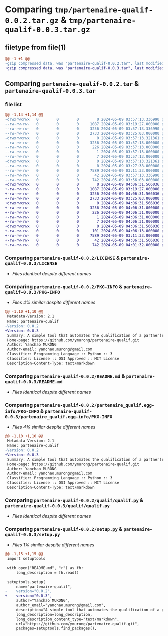 # Comparing `tmp/partenaire-qualif-0.0.2.tar.gz` & `tmp/partenaire-qualif-0.0.3.tar.gz`

## filetype from file(1)

```diff
@@ -1 +1 @@
-gzip compressed data, was "partenaire-qualif-0.0.2.tar", last modified: Thu May  9 03:57:13 2024, max compression
+gzip compressed data, was "partenaire-qualif-0.0.3.tar", last modified: Thu May  9 04:06:31 2024, max compression
```

## Comparing `partenaire-qualif-0.0.2.tar` & `partenaire-qualif-0.0.3.tar`

### file list

```diff
@@ -1,14 +1,14 @@
-drwxrwxrwx   0        0        0        0 2024-05-09 03:57:13.336990 partenaire-qualif-0.0.2/
--rw-rw-rw-   0        0        0     1087 2024-05-09 03:19:27.000000 partenaire-qualif-0.0.2/LICENSE
--rw-rw-rw-   0        0        0     3256 2024-05-09 03:57:13.336990 partenaire-qualif-0.0.2/PKG-INFO
--rw-rw-rw-   0        0        0     2733 2024-05-09 03:25:03.000000 partenaire-qualif-0.0.2/README.md
-drwxrwxrwx   0        0        0        0 2024-05-09 03:57:13.321361 partenaire-qualif-0.0.2/partenaire_qualif.egg-info/
--rw-rw-rw-   0        0        0     3256 2024-05-09 03:57:13.000000 partenaire-qualif-0.0.2/partenaire_qualif.egg-info/PKG-INFO
--rw-rw-rw-   0        0        0      226 2024-05-09 03:57:13.000000 partenaire-qualif-0.0.2/partenaire_qualif.egg-info/SOURCES.txt
--rw-rw-rw-   0        0        0        1 2024-05-09 03:57:13.000000 partenaire-qualif-0.0.2/partenaire_qualif.egg-info/dependency_links.txt
--rw-rw-rw-   0        0        0        7 2024-05-09 03:57:13.000000 partenaire-qualif-0.0.2/partenaire_qualif.egg-info/top_level.txt
-drwxrwxrwx   0        0        0        0 2024-05-09 03:57:13.321361 partenaire-qualif-0.0.2/qualif/
--rw-rw-rw-   0        0        0        0 2024-05-09 03:27:38.000000 partenaire-qualif-0.0.2/qualif/__init__.py
--rw-rw-rw-   0        0        0     7589 2024-05-09 03:11:33.000000 partenaire-qualif-0.0.2/qualif/qualif.py
--rw-rw-rw-   0        0        0       42 2024-05-09 03:57:13.336990 partenaire-qualif-0.0.2/setup.cfg
--rw-rw-rw-   0        0        0      742 2024-05-09 03:56:03.000000 partenaire-qualif-0.0.2/setup.py
+drwxrwxrwx   0        0        0        0 2024-05-09 04:06:31.566036 partenaire-qualif-0.0.3/
+-rw-rw-rw-   0        0        0     1087 2024-05-09 03:19:27.000000 partenaire-qualif-0.0.3/LICENSE
+-rw-rw-rw-   0        0        0     3256 2024-05-09 04:06:31.566036 partenaire-qualif-0.0.3/PKG-INFO
+-rw-rw-rw-   0        0        0     2733 2024-05-09 03:25:03.000000 partenaire-qualif-0.0.3/README.md
+drwxrwxrwx   0        0        0        0 2024-05-09 04:06:31.566036 partenaire-qualif-0.0.3/partenaire_qualif.egg-info/
+-rw-rw-rw-   0        0        0     3256 2024-05-09 04:06:31.000000 partenaire-qualif-0.0.3/partenaire_qualif.egg-info/PKG-INFO
+-rw-rw-rw-   0        0        0      226 2024-05-09 04:06:31.000000 partenaire-qualif-0.0.3/partenaire_qualif.egg-info/SOURCES.txt
+-rw-rw-rw-   0        0        0        1 2024-05-09 04:06:31.000000 partenaire-qualif-0.0.3/partenaire_qualif.egg-info/dependency_links.txt
+-rw-rw-rw-   0        0        0        7 2024-05-09 04:06:31.000000 partenaire-qualif-0.0.3/partenaire_qualif.egg-info/top_level.txt
+drwxrwxrwx   0        0        0        0 2024-05-09 04:06:31.566036 partenaire-qualif-0.0.3/qualif/
+-rw-rw-rw-   0        0        0      101 2024-05-09 04:06:13.000000 partenaire-qualif-0.0.3/qualif/__init__.py
+-rw-rw-rw-   0        0        0     7589 2024-05-09 03:11:33.000000 partenaire-qualif-0.0.3/qualif/qualif.py
+-rw-rw-rw-   0        0        0       42 2024-05-09 04:06:31.566036 partenaire-qualif-0.0.3/setup.cfg
+-rw-rw-rw-   0        0        0      742 2024-05-09 04:01:32.000000 partenaire-qualif-0.0.3/setup.py
```

### Comparing `partenaire-qualif-0.0.2/LICENSE` & `partenaire-qualif-0.0.3/LICENSE`

 * *Files identical despite different names*

### Comparing `partenaire-qualif-0.0.2/PKG-INFO` & `partenaire-qualif-0.0.3/PKG-INFO`

 * *Files 4% similar despite different names*

```diff
@@ -1,10 +1,10 @@
 Metadata-Version: 2.1
 Name: partenaire-qualif
-Version: 0.0.2
+Version: 0.0.3
 Summary: A simple tool that automates the qualification of a partner(reseller/integrator/editor) by finding its website, industries, business functions and services.
 Home-page: https://github.com/ymurong/partenaire-qualif.git
 Author: Yanchao MURONG
 Author-email: yanchao.murong@gmail.com
 Classifier: Programming Language :: Python :: 3
 Classifier: License :: OSI Approved :: MIT License
 Description-Content-Type: text/markdown
```

### Comparing `partenaire-qualif-0.0.2/README.md` & `partenaire-qualif-0.0.3/README.md`

 * *Files identical despite different names*

### Comparing `partenaire-qualif-0.0.2/partenaire_qualif.egg-info/PKG-INFO` & `partenaire-qualif-0.0.3/partenaire_qualif.egg-info/PKG-INFO`

 * *Files 4% similar despite different names*

```diff
@@ -1,10 +1,10 @@
 Metadata-Version: 2.1
 Name: partenaire-qualif
-Version: 0.0.2
+Version: 0.0.3
 Summary: A simple tool that automates the qualification of a partner(reseller/integrator/editor) by finding its website, industries, business functions and services.
 Home-page: https://github.com/ymurong/partenaire-qualif.git
 Author: Yanchao MURONG
 Author-email: yanchao.murong@gmail.com
 Classifier: Programming Language :: Python :: 3
 Classifier: License :: OSI Approved :: MIT License
 Description-Content-Type: text/markdown
```

### Comparing `partenaire-qualif-0.0.2/qualif/qualif.py` & `partenaire-qualif-0.0.3/qualif/qualif.py`

 * *Files identical despite different names*

### Comparing `partenaire-qualif-0.0.2/setup.py` & `partenaire-qualif-0.0.3/setup.py`

 * *Files 1% similar despite different names*

```diff
@@ -1,15 +1,15 @@
 import setuptools
 
 with open("README.md", "r") as fh:
     long_description = fh.read()
 
 setuptools.setup(
     name="partenaire-qualif",
-    version="0.0.2",
+    version="0.0.3",
     author="Yanchao MURONG",
     author_email="yanchao.murong@gmail.com",
     description="A simple tool that automates the qualification of a partner(reseller/integrator/editor) by finding its website, industries, business functions and services.",
     long_description=long_description,
     long_description_content_type="text/markdown",
     url="https://github.com/ymurong/partenaire-qualif.git",
     packages=setuptools.find_packages(),
```

